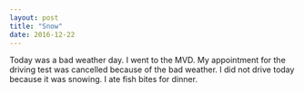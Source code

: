 ```yaml
---
layout: post
title: "Snow"
date: 2016-12-22
---
```


Today was a bad weather day. I went to the MVD. My appointment for the driving test was cancelled because of the bad weather. I did not drive today because it was snowing. I ate fish bites for dinner.
